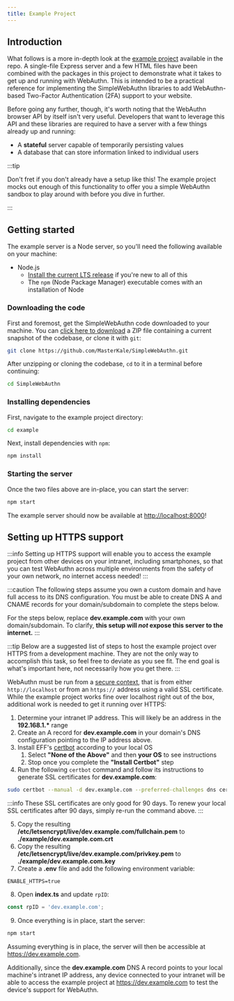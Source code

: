 ```yaml
---
title: Example Project
---
```


## Introduction

What follows is a more in-depth look at the [example project](https://github.com/MasterKale/SimpleWebAuthn/tree/master/example) available in the repo. A single-file Express server and a few HTML files have been combined with the packages in this project to demonstrate what it takes to get up and running with WebAuthn. This is intended to be a practical reference for implementing the SimpleWebAuthn libraries to add WebAuthn-based Two-Factor Authentication (2FA) support to your website.

Before going any further, though, it's worth noting that the WebAuthn browser API by itself isn't very useful. Developers that want to leverage this API and these libraries are required to have a server with a few things already up and running:

- A **stateful** server capable of temporarily persisting values
- A database that can store information linked to individual users

:::tip

Don't fret if you don't already have a setup like this! The example project mocks out enough of this functionality to offer you a simple WebAuthn sandbox to play around with before you dive in further.

:::

## Getting started

The example server is a Node server, so you'll need the following available on your machine:

- Node.js
  - [Install the current LTS release](https://nodejs.org/en/download/) if you're new to all of this
  - The `npm` (Node Package Manager) executable comes with an installation of Node

### Downloading the code

First and foremost, get the SimpleWebAuthn code downloaded to your machine. You can [click here to download](https://github.com/MasterKale/SimpleWebAuthn/archive/master.zip) a ZIP file containing a current snapshot of the codebase, or clone it with `git`:

```bash
git clone https://github.com/MasterKale/SimpleWebAuthn.git
```

After unzipping or cloning the codebase, `cd` to it in a terminal before continuing:

```bash
cd SimpleWebAuthn
```

### Installing dependencies

First, navigate to the example project directory:

```bash
cd example
```

Next, install dependencies with `npm`:

```bash
npm install
```

### Starting the server

Once the two files above are in-place, you can start the server:

```bash
npm start
```

The example server should now be available at [http://localhost:8000](http://localhost:8000)!

## Setting up HTTPS support

:::info
Setting up HTTPS support will enable you to access the example project from other devices on your intranet, including smartphones, so that you can test WebAuthn across multiple environments from the safety of your own network, no internet access needed!
:::

:::caution
The following steps assume you own a custom domain and have full access to its DNS configuration. You must be able to create DNS A and CNAME records for your domain/subdomain to complete the steps below.

For the steps below, replace **dev.example.com** with your own domain/subdomain. To clarify, **this setup will *not* expose this server to the internet.**
:::

:::tip
Below are a suggested list of steps to host the example project over HTTPS from a development machine. They are not the only way to accomplish this task, so feel free to deviate as you see fit. The end goal is what's important here, not necessarily how you get there.
:::

WebAuthn must be run from a [secure context](https://developer.mozilla.org/en-US/docs/Web/Security/Secure_Contexts), that is from either `http://localhost` or from an `https://` address using a valid SSL certificate. While the example project works fine over localhost right out of the box, additional work is needed to get it running over HTTPS:

1. Determine your intranet IP address. This will likely be an address in the **192.168.1.\*** range
2. Create an A record for **dev.example.com** in your domain's DNS configuration pointing to the IP address above.
3. Install EFF's [certbot](https://certbot.eff.org/instructions) according to your local OS
   1. Select **"None of the Above"** and then **your OS** to see instructions
   2. Stop once you complete the **"Install Certbot"** step
4. Run the following `certbot` command and follow its instructions to generate SSL certificates for **dev.example.com**:

```bash
sudo certbot --manual -d dev.example.com --preferred-challenges dns certonly
```

:::info
These SSL certificates are only good for 90 days. To renew your local SSL certificates after 90 days, simply re-run the command above.
:::

5. Copy the resulting **/etc/letsencrypt/live/dev.example.com/fullchain.pem** to **./example/dev.example.com.crt**
6. Copy the resulting **/etc/letsencrypt/live/dev.example.com/privkey.pem** to **./example/dev.example.com.key**
7. Create a **.env** file and add the following environment variable:

```env title="example/.env"
ENABLE_HTTPS=true
```

8. Open **index.ts** and update `rpID`:

```js title="example/index.ts"
const rpID = 'dev.example.com';
```

9. Once everything is in place, start the server:

```sh
npm start
```

Assuming everything is in place, the server will then be accessible at https://dev.example.com.

Additionally, since the **dev.example.com** DNS A record points to your local machine's intranet IP address, any device connected to your intranet will be able to access the example project at https://dev.example.com to test the device's support for WebAuthn.
